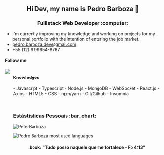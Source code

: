 <h2 align='center'>Hi Dev, my name is Pedro Barboza 👋</h2>

<h3 align='center'>Fulllstack Web Developer :computer:</h3>

- I'm currently improving my knowledge and working on projects for my personal portfolio with the intention of entering the job market.
- pedro.barboza.dev@gmail.com
- +55 (12) 9 99654-8767

<h4>Follow me</h4>
   <div style="display: flex; gap: 10px;">
     <a href="https://www.linkedin.com/in/pedro-barboza-9b7732222/" target="_blank">
         <img src="https://img.shields.io/badge/linkedin-%230077B5.svg?style=for-the-badge&logo=linkedin&logoColor=white"/>
     <a/>
   <div/>

   
        
<h4>Knowledges</h4>
- Javascript
- Typescript
- Node.js
- MongoDB
- WebSocket
- React.js
- Axios
- HTML5
- CSS
- npm/yarn
- Git/Github
- Insomnia
   <!-- div style="display: flex; gap: 10px;">
      <img src="https://img.shields.io/badge/JavaScript-323330?style=for-the-badge&logo=javascript&logoColor=F7DF1E"/>
      <img src="https://img.shields.io/badge/TypeScript-007ACC?style=for-the-badge&logo=typescript&logoColor=white"/>
      <img src="https://img.shields.io/badge/MongoDB-4EA94B?style=for-the-badge&logo=mongodb&logoColor=white"/>
      <img src="https://img.shields.io/badge/Node.js-339933?style=for-the-badge&logo=nodedotjs&logoColor=white"/>
      <img src="https://img.shields.io/badge/npm-CB3837?style=for-the-badge&logo=npm&logoColor=white"/>
      <img src="https://img.shields.io/badge/Yarn-2C8EBB?style=for-the-badge&logo=yarn&logoColor=white"/>
      <img src="https://img.shields.io/badge/HTML5-E34F26?style=for-the-badge&logo=html5&logoColor=white"/>
      <img src="https://img.shields.io/badge/CSS3-1572B6?style=for-the-badge&logo=css3&logoColor=white"/>
      <img src="https://img.shields.io/badge/React-20232A?style=for-the-badge&logo=react&logoColor=61DAFB"/>
      <img src="https://img.shields.io/badge/Git-F05032?style=for-the-badge&logo=git&logoColor=white"/>
      <img src="https://img.shields.io/badge/Insomnia-5849be?style=for-the-badge&logo=Insomnia&logoColor=white"/>
   <div/ -->           
               
       
<p>&nbsp;</p>

<h3 align='left'>Estástisticas Pessoais :bar_chart:</h3>

<p align='left'>
    <img align="center" src="https://github-readme-stats.vercel.app/api?username=PeterBarboza&show_icons=true" alt="PeterBarboza"/>
</p>

<p align="left"> <img src="https://github-readme-stats.vercel.app/api/top-langs/?username=PeterBarboza&layout=compact&theme=midnight-purple" alt="Pedro Barboza most used languages" />

      
<h4 align='center'> :book: "Tudo posso naquele que me fortalece - Fp 4:13"</h4>
